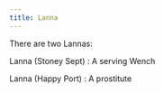 ```yaml
---
title: Lanna
---
```


There are two Lannas:

Lanna (Stoney Sept) : A serving Wench

Lanna (Happy Port) : A prostitute


